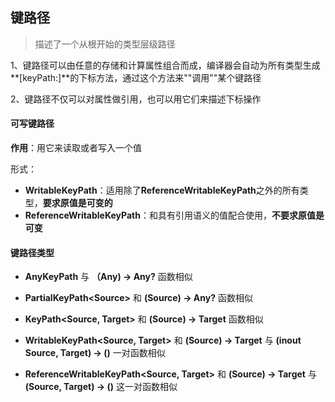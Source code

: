 ## 键路径

> 描述了一个从根开始的类型层级路径

1、键路径可以由任意的存储和计算属性组合而成，编译器会自动为所有类型生成**[keyPath:]**的下标方法，通过这个方法来""调用""某个键路径

2、键路径不仅可以对属性做引用，也可以用它们来描述下标操作

#### 可写键路径

**作用**：用它来读取或者写入一个值

形式：

* **WritableKeyPath**：适用除了**ReferenceWritableKeyPath**之外的所有类型，**要求原值是可变的**
* **ReferenceWritableKeyPath**：和具有引用语义的值配合使用，**不要求原值是可变**

#### 键路径类型

* **AnyKeyPath**  与 **（Any) -> Any?** 函数相似

* **PartialKeyPath\<Source>** 和 **(Source) -> Any?** 函数相似
* **KeyPath<Source, Target>** 和 **(Source) -> Target** 函数相似
* **WritableKeyPath<Source, Target>** 和 **(Source) -> Target** 与 **(inout Source, Target) -> ()** 一对函数相似

* **ReferenceWritableKeyPath<Source, Target>** 和 **(Source) -> Target** 与 **(Source, Target) -> ()** 这一对函数相似